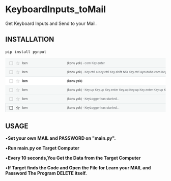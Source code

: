 # KeyboardInputs_toMail
Get Keyboard Inputs and Send to your Mail.

## INSTALLATION

```
pip install pynput

```

![github-small](Adsız.png)

## USAGE

•**Set your own MAIL and PASSWORD on "main.py".**

•**Run main.py on Target Computer**

•**Every 10 seconds,You Get the Data from the Target Computer**

•**If Target finds the Code and Open the File for Learn your MAIL and Password The Program DELETE itself.**


